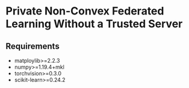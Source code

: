 # Private Non-Convex Federated Learning Without a Trusted Server
## Requirements
- matploylib>=2.2.3
- numpy>=1.19.4+mkl
- torchvision>=0.3.0
- scikit-learn>=0.24.2

